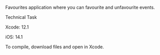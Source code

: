 Favourites application where you can favourite and unfavourite events.

Technical Task

Xcode: 12.1

iOS: 14.1

To compile, download files and open in Xcode.
